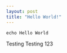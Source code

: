 ```yaml
---
layout: post
title: "Hello World!"
---
```


<p><code>echo Hello World</code><p>
<p>Testing Testing 123</p>
